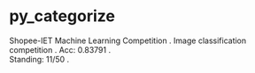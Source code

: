 # py_categorize

Shopee-IET Machine Learning Competition . 
Image classification competition . 
Acc: 0.83791 .  
Standing: 11/50 . 
